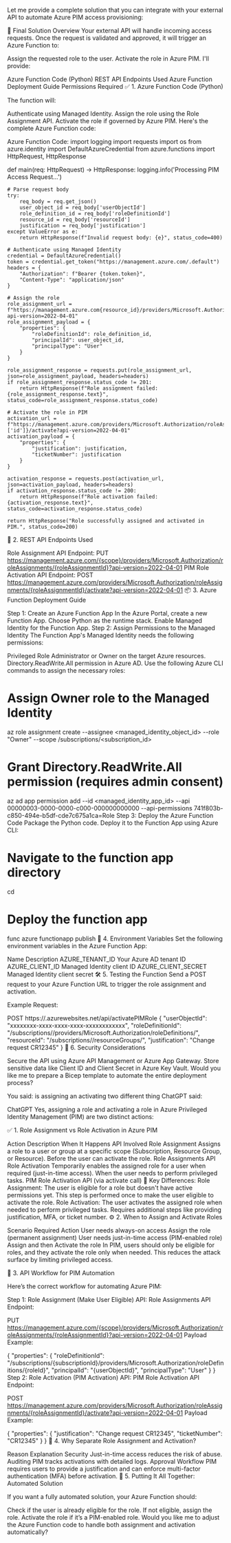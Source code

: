 Let me provide a complete solution that you can integrate with your external API to automate Azure PIM access provisioning:

🚀 Final Solution Overview
Your external API will handle incoming access requests. Once the request is validated and approved, it will trigger an Azure Function to:

Assign the requested role to the user.
Activate the role in Azure PIM.
I'll provide:

Azure Function Code (Python)
REST API Endpoints Used
Azure Function Deployment Guide
Permissions Required
✅ 1. Azure Function Code (Python)

The function will:

Authenticate using Managed Identity.
Assign the role using the Role Assignment API.
Activate the role if governed by Azure PIM.
Here's the complete Azure Function code:

Azure Function Code:
import logging
import requests
import os
from azure.identity import DefaultAzureCredential
from azure.functions import HttpRequest, HttpResponse

def main(req: HttpRequest) -> HttpResponse:
    logging.info('Processing PIM Access Request...')

    # Parse request body
    try:
        req_body = req.get_json()
        user_object_id = req_body['userObjectId']
        role_definition_id = req_body['roleDefinitionId']
        resource_id = req_body['resourceId']
        justification = req_body['justification']
    except ValueError as e:
        return HttpResponse(f"Invalid request body: {e}", status_code=400)

    # Authenticate using Managed Identity
    credential = DefaultAzureCredential()
    token = credential.get_token("https://management.azure.com/.default")
    headers = {
        "Authorization": f"Bearer {token.token}",
        "Content-Type": "application/json"
    }

    # Assign the role
    role_assignment_url = f"https://management.azure.com{resource_id}/providers/Microsoft.Authorization/roleAssignments?api-version=2022-04-01"
    role_assignment_payload = {
        "properties": {
            "roleDefinitionId": role_definition_id,
            "principalId": user_object_id,
            "principalType": "User"
        }
    }

    role_assignment_response = requests.put(role_assignment_url, json=role_assignment_payload, headers=headers)
    if role_assignment_response.status_code != 201:
        return HttpResponse(f"Role assignment failed: {role_assignment_response.text}", status_code=role_assignment_response.status_code)

    # Activate the role in PIM
    activation_url = f"https://management.azure.com/providers/Microsoft.Authorization/roleAssignments/{role_assignment_response.json()['id']}/activate?api-version=2022-04-01"
    activation_payload = {
        "properties": {
            "justification": justification,
            "ticketNumber": justification
        }
    }

    activation_response = requests.post(activation_url, json=activation_payload, headers=headers)
    if activation_response.status_code != 200:
        return HttpResponse(f"Role activation failed: {activation_response.text}", status_code=activation_response.status_code)

    return HttpResponse("Role successfully assigned and activated in PIM.", status_code=200)
🔗 2. REST API Endpoints Used

Role Assignment API
Endpoint:
PUT https://management.azure.com/{scope}/providers/Microsoft.Authorization/roleAssignments/{roleAssignmentId}?api-version=2022-04-01
PIM Role Activation API
Endpoint:
POST https://management.azure.com/providers/Microsoft.Authorization/roleAssignments/{roleAssignmentId}/activate?api-version=2022-04-01
📦 3. Azure Function Deployment Guide

Step 1: Create an Azure Function App
In the Azure Portal, create a new Function App.
Choose Python as the runtime stack.
Enable Managed Identity for the Function App.
Step 2: Assign Permissions to the Managed Identity
The Function App's Managed Identity needs the following permissions:

Privileged Role Administrator or Owner on the target Azure resources.
Directory.ReadWrite.All permission in Azure AD.
Use the following Azure CLI commands to assign the necessary roles:

# Assign Owner role to the Managed Identity
az role assignment create --assignee <managed_identity_object_id> --role "Owner" --scope /subscriptions/<subscription_id>

# Grant Directory.ReadWrite.All permission (requires admin consent)
az ad app permission add --id <managed_identity_app_id> --api 00000003-0000-0000-c000-000000000000 --api-permissions 741f803b-c850-494e-b5df-cde7c675a1ca=Role
Step 3: Deploy the Azure Function Code
Package the Python code.
Deploy it to the Function App using Azure CLI:
# Navigate to the function app directory
cd <your-function-app-folder>

# Deploy the function app
func azure functionapp publish <your-function-app-name>
🧩 4. Environment Variables
Set the following environment variables in the Azure Function App:

Name	Description
AZURE_TENANT_ID	Your Azure AD tenant ID
AZURE_CLIENT_ID	Managed Identity client ID
AZURE_CLIENT_SECRET	Managed Identity client secret
🛠 5. Testing the Function
Send a POST request to your Azure Function URL to trigger the role assignment and activation.

Example Request:

POST https://<your-function-app>.azurewebsites.net/api/activatePIMRole
{
    "userObjectId": "xxxxxxxx-xxxx-xxxx-xxxx-xxxxxxxxxxxx",
    "roleDefinitionId": "/subscriptions/<subscriptionId>/providers/Microsoft.Authorization/roleDefinitions/<roleId>",
    "resourceId": "/subscriptions/<subscriptionId>/resourceGroups/<resourceGroupName>",
    "justification": "Change request CR12345"
}
🔐 6. Security Considerations

Secure the API using Azure API Management or Azure App Gateway.
Store sensitive data like Client ID and Client Secret in Azure Key Vault.
Would you like me to prepare a Bicep template to automate the entire deployment process?







You said:
is assigning an activating two different thing
ChatGPT said:

ChatGPT
Yes, assigning a role and activating a role in Azure Privileged Identity Management (PIM) are two distinct actions:

✅ 1. Role Assignment vs Role Activation in Azure PIM

Action	Description	When It Happens	API Involved
Role Assignment	Assigns a role to a user or group at a specific scope (Subscription, Resource Group, or Resource).	Before the user can activate the role.	Role Assignments API
Role Activation	Temporarily enables the assigned role for a user when required (just-in-time access).	When the user needs to perform privileged tasks.	PIM Role Activation API (via activate call)
📝 Key Differences:
Role Assignment:
The user is eligible for a role but doesn't have active permissions yet.
This step is performed once to make the user eligible to activate the role.
Role Activation:
The user activates the assigned role when needed to perform privileged tasks.
Requires additional steps like providing justification, MFA, or ticket number.
⚙️ 2. When to Assign and Activate Roles

Scenario	Required Action
User needs always-on access	Assign the role (permanent assignment)
User needs just-in-time access (PIM-enabled role)	Assign and then Activate the role
In PIM, users should only be eligible for roles, and they activate the role only when needed. This reduces the attack surface by limiting privileged access.

🔗 3. API Workflow for PIM Automation

Here’s the correct workflow for automating Azure PIM:

Step 1: Role Assignment (Make User Eligible)
API: Role Assignments API
Endpoint:

PUT https://management.azure.com/{scope}/providers/Microsoft.Authorization/roleAssignments/{roleAssignmentId}?api-version=2022-04-01
Payload Example:

{
  "properties": {
    "roleDefinitionId": "/subscriptions/{subscriptionId}/providers/Microsoft.Authorization/roleDefinitions/{roleId}",
    "principalId": "{userObjectId}",
    "principalType": "User"
  }
}
Step 2: Role Activation (PIM Activation)
API: PIM Role Activation API
Endpoint:

POST https://management.azure.com/providers/Microsoft.Authorization/roleAssignments/{roleAssignmentId}/activate?api-version=2022-04-01
Payload Example:

{
  "properties": {
    "justification": "Change request CR12345",
    "ticketNumber": "CR12345"
  }
}
🔐 4. Why Separate Role Assignment and Activation?

Reason	Explanation
Security	Just-in-time access reduces the risk of abuse.
Auditing	PIM tracks activations with detailed logs.
Approval Workflow	PIM requires users to provide a justification and can enforce multi-factor authentication (MFA) before activation.
🚀 5. Putting It All Together: Automated Solution

If you want a fully automated solution, your Azure Function should:

Check if the user is already eligible for the role.
If not eligible, assign the role.
Activate the role if it’s a PIM-enabled role.
Would you like me to adjust the Azure Function code to handle both assignment and activation automatically?






